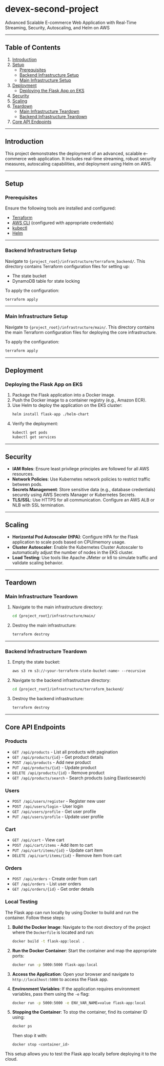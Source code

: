 # devex-second-project
Advanced Scalable E-commerce Web Application with Real-Time Streaming, Security, Autoscaling, and Helm on AWS

---

## Table of Contents
1. [Introduction](#introduction)
2. [Setup](#setup)
    - [Prerequisites](#prerequisites)
    - [Backend Infrastructure Setup](#backend-infrastructure-setup)
    - [Main Infrastructure Setup](#main-infrastructure-setup)
3. [Deployment](#deployment)
    - [Deploying the Flask App on EKS](#deploying-the-flask-app-on-eks)
4. [Security](#security)
5. [Scaling](#scaling)
6. [Teardown](#teardown)
    - [Main Infrastructure Teardown](#main-infrastructure-teardown)
    - [Backend Infrastructure Teardown](#backend-infrastructure-teardown)
7. [Core API Endpoints](#core-api-endpoints)

---

## Introduction
This project demonstrates the deployment of an advanced, scalable e-commerce web application. It includes real-time streaming, robust security measures, autoscaling capabilities, and deployment using Helm on AWS.

---

## Setup

### Prerequisites
Ensure the following tools are installed and configured:
- [Terraform](https://www.terraform.io/downloads.html)
- [AWS CLI](https://aws.amazon.com/cli/) (configured with appropriate credentials)
- [kubectl](https://kubernetes.io/docs/tasks/tools/)
- [Helm](https://helm.sh/docs/intro/install/)

---

### Backend Infrastructure Setup
Navigate to `{project_root}/infrastructure/terraform_backend/`. This directory contains Terraform configuration files for setting up:
- The state bucket
- DynamoDB table for state locking

To apply the configuration:
```bash
terraform apply
```

---

### Main Infrastructure Setup
Navigate to `{project_root}/infrastructure/main/`. This directory contains the main Terraform configuration files for deploying the core infrastructure.

To apply the configuration:
```bash
terraform apply
```

---

## Deployment

### Deploying the Flask App on EKS
1. Package the Flask application into a Docker image.
2. Push the Docker image to a container registry (e.g., Amazon ECR).
3. Use Helm to deploy the application on the EKS cluster:
    ```bash
    helm install flask-app ./helm-chart
    ```
4. Verify the deployment:
    ```bash
    kubectl get pods
    kubectl get services
    ```

---

## Security
- **IAM Roles**: Ensure least privilege principles are followed for all AWS resources.
- **Network Policies**: Use Kubernetes network policies to restrict traffic between pods.
- **Secrets Management**: Store sensitive data (e.g., database credentials) securely using AWS Secrets Manager or Kubernetes Secrets.
- **TLS/SSL**: Use HTTPS for all communication. Configure an AWS ALB or NLB with SSL termination.

---

## Scaling
- **Horizontal Pod Autoscaler (HPA)**: Configure HPA for the Flask application to scale pods based on CPU/memory usage.
- **Cluster Autoscaler**: Enable the Kubernetes Cluster Autoscaler to automatically adjust the number of nodes in the EKS cluster.
- **Load Testing**: Use tools like Apache JMeter or k6 to simulate traffic and validate scaling behavior.

---

## Teardown

### Main Infrastructure Teardown
1. Navigate to the main infrastructure directory:
    ```bash
    cd {project_root}/infrastructure/main/
    ```
2. Destroy the main infrastructure:
    ```bash
    terraform destroy
    ```

---

### Backend Infrastructure Teardown
1. Empty the state bucket:
    ```bash
    aws s3 rm s3://<your-terraform-state-bucket-name> --recursive
    ```
2. Navigate to the backend infrastructure directory:
    ```bash
    cd {project_root}/infrastructure/terraform_backend/
    ```
3. Destroy the backend infrastructure:
    ```bash
    terraform destroy
    ```

---

## Core API Endpoints

### Products
- `GET /api/products` - List all products with pagination
- `GET /api/products/{id}` - Get product details
- `POST /api/products` - Add new product
- `PUT /api/products/{id}` - Update product
- `DELETE /api/products/{id}` - Remove product
- `GET /api/products/search` - Search products (using Elasticsearch)

### Users
- `POST /api/users/register` - Register new user
- `POST /api/users/login` - User login
- `GET /api/users/profile` - Get user profile
- `PUT /api/users/profile` - Update user profile

### Cart
- `GET /api/cart` - View cart
- `POST /api/cart/items` - Add item to cart
- `PUT /api/cart/items/{id}` - Update cart item
- `DELETE /api/cart/items/{id}` - Remove item from cart

### Orders
- `POST /api/orders` - Create order from cart
- `GET /api/orders` - List user orders
- `GET /api/orders/{id}` - Get order details


### Local Testing
The Flask app can run locally by using Docker to build and run the container. Follow these steps:

1. **Build the Docker Image**:
    Navigate to the root directory of the project where the `Dockerfile` is located and run:
    ```bash
    docker build -t flask-app:local .
    ```

2. **Run the Docker Container**:
    Start the container and map the appropriate ports:
    ```bash
    docker run -p 5000:5000 flask-app:local
    ```

3. **Access the Application**:
    Open your browser and navigate to `http://localhost:5000` to access the Flask app.

4. **Environment Variables**:
    If the application requires environment variables, pass them using the `-e` flag:
    ```bash
    docker run -p 5000:5000 -e ENV_VAR_NAME=value flask-app:local
    ```

5. **Stopping the Container**:
    To stop the container, find its container ID using:
    ```bash
    docker ps
    ```
    Then stop it with:
    ```bash
    docker stop <container_id>
    ```

This setup allows you to test the Flask app locally before deploying it to the cloud.

